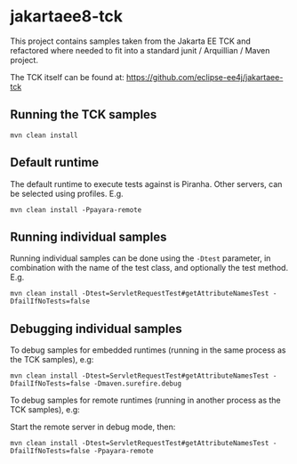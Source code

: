 # jakartaee8-tck

This project contains samples taken from the Jakarta EE TCK and refactored where needed to fit into a standard junit / Arquillian / Maven project.

The TCK itself can be found at: https://github.com/eclipse-ee4j/jakartaee-tck


## Running the TCK samples

```
mvn clean install
```

## Default runtime

The default runtime to execute tests against is Piranha. Other servers, can be selected using profiles. E.g.

```
mvn clean install -Ppayara-remote
```

## Running individual samples

Running individual samples can be done using the `-Dtest` parameter, in combination with the name of the test class, and optionally the test method. E.g.

```
mvn clean install -Dtest=ServletRequestTest#getAttributeNamesTest -DfailIfNoTests=false
```

## Debugging individual samples

To debug samples for embedded runtimes (running in the same process as the TCK samples), e.g:

```
mvn clean install -Dtest=ServletRequestTest#getAttributeNamesTest -DfailIfNoTests=false -Dmaven.surefire.debug
```

To debug samples for remote runtimes (running in another process as the TCK samples), e.g:

Start the remote server in debug mode, then:

```
mvn clean install -Dtest=ServletRequestTest#getAttributeNamesTest -DfailIfNoTests=false -Ppayara-remote
```
